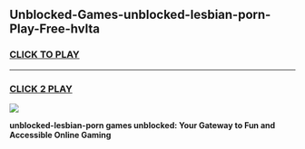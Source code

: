
## Unblocked-Games-unblocked-lesbian-porn-Play-Free-hvlta
<h3>
<a href="https://premium76.site?title=unblocked-lesbian-porn&ref=19M">CLICK TO PLAY</a></h3>
<hr>

<h3>
<a href="https://premium76.site?title=unblocked-lesbian-porn&ref=19M">CLICK 2 PLAY</a>
  
</h3>

<a href="https://premium76.site?title=unblocked-lesbian-porn&ref=19M"><img src="https://clearcache.store/games.png"></a>


**unblocked-lesbian-porn games unblocked: Your Gateway to Fun and Accessible Online Gaming**
